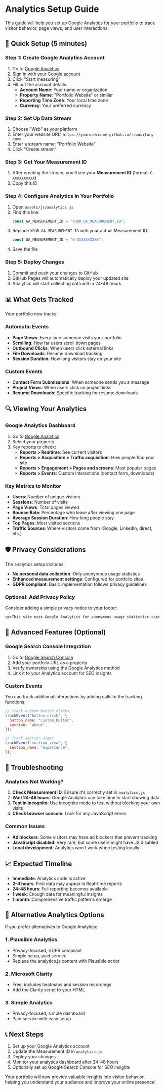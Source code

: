 # Analytics Setup Guide

This guide will help you set up Google Analytics for your portfolio to track visitor behavior, page views, and user interactions.

## 🚀 Quick Setup (5 minutes)

### Step 1: Create Google Analytics Account

1. Go to [Google Analytics](https://analytics.google.com/)
2. Sign in with your Google account
3. Click "Start measuring"
4. Fill out the account details:
   - **Account Name**: Your name or organization
   - **Property Name**: "Portfolio Website" or similar
   - **Reporting Time Zone**: Your local time zone
   - **Currency**: Your preferred currency

### Step 2: Set Up Data Stream

1. Choose "Web" as your platform
2. Enter your website URL: `https://yourusername.github.io/repository-name`
3. Enter a stream name: "Portfolio Website"
4. Click "Create stream"

### Step 3: Get Your Measurement ID

1. After creating the stream, you'll see your **Measurement ID** (format: `G-XXXXXXXXXX`)
2. Copy this ID

### Step 4: Configure Analytics in Your Portfolio

1. Open `assets/js/analytics.js`
2. Find this line:
   ```javascript
   const GA_MEASUREMENT_ID = "YOUR_GA_MEASUREMENT_ID";
   ```
3. Replace `YOUR_GA_MEASUREMENT_ID` with your actual Measurement ID:
   ```javascript
   const GA_MEASUREMENT_ID = "G-XXXXXXXXXX";
   ```
4. Save the file

### Step 5: Deploy Changes

1. Commit and push your changes to GitHub
2. GitHub Pages will automatically deploy your updated site
3. Analytics will start collecting data within 24-48 hours

## 📊 What Gets Tracked

Your portfolio now tracks:

### Automatic Events

- **Page Views**: Every time someone visits your portfolio
- **Scrolling**: How far users scroll down pages
- **Outbound Clicks**: When users click external links
- **File Downloads**: Resume download tracking
- **Session Duration**: How long visitors stay on your site

### Custom Events

- **Contact Form Submissions**: When someone sends you a message
- **Project Views**: When users click on project links
- **Resume Downloads**: Specific tracking for resume downloads

## 🔍 Viewing Your Analytics

### Google Analytics Dashboard

1. Go to [Google Analytics](https://analytics.google.com/)
2. Select your property
3. Key reports to check:
   - **Reports > Realtime**: See current visitors
   - **Reports > Acquisition > Traffic acquisition**: How people find your site
   - **Reports > Engagement > Pages and screens**: Most popular pages
   - **Reports > Events**: Custom interactions (contact form, downloads)

### Key Metrics to Monitor

- **Users**: Number of unique visitors
- **Sessions**: Number of visits
- **Page Views**: Total pages viewed
- **Bounce Rate**: Percentage who leave after viewing one page
- **Average Session Duration**: How long people stay
- **Top Pages**: Most visited sections
- **Traffic Sources**: Where visitors come from (Google, LinkedIn, direct, etc.)

## 🛡️ Privacy Considerations

The analytics setup includes:

- **No personal data collection**: Only anonymous usage statistics
- **Enhanced measurement settings**: Configured for portfolio sites
- **GDPR compliant**: Basic implementation follows privacy guidelines

### Optional: Add Privacy Policy

Consider adding a simple privacy notice to your footer:

```html
<p>This site uses Google Analytics for anonymous usage statistics.</p>
```

## 🚀 Advanced Features (Optional)

### Google Search Console Integration

1. Go to [Google Search Console](https://search.google.com/search-console/)
2. Add your portfolio URL as a property
3. Verify ownership using the Google Analytics method
4. Link it to your Analytics account for SEO insights

### Custom Events

You can track additional interactions by adding calls to the tracking functions:

```javascript
// Track custom button clicks
trackEvent("button_click", {
  button_name: "custom_button",
  section: "about",
});

// Track section views
trackEvent("section_view", {
  section_name: "experience",
});
```

## 🔧 Troubleshooting

### Analytics Not Working?

1. **Check Measurement ID**: Ensure it's correctly set in `analytics.js`
2. **Wait 24-48 hours**: Google Analytics can take time to start showing data
3. **Test in incognito**: Use incognito mode to test without blocking your own visits
4. **Check browser console**: Look for any JavaScript errors

### Common Issues

- **Ad blockers**: Some visitors may have ad blockers that prevent tracking
- **JavaScript disabled**: Very rare, but some users might have JS disabled
- **Local development**: Analytics won't work when testing locally

## 📈 Expected Timeline

- **Immediate**: Analytics code is active
- **2-4 hours**: First data may appear in Real-time reports
- **24-48 hours**: Full reporting becomes available
- **1 week**: Enough data for meaningful insights
- **1 month**: Comprehensive traffic patterns emerge

## 🎯 Alternative Analytics Options

If you prefer alternatives to Google Analytics:

### 1. Plausible Analytics

- Privacy-focused, GDPR compliant
- Simple setup, paid service
- Replace the analytics.js content with Plausible script

### 2. Microsoft Clarity

- Free, includes heatmaps and session recordings
- Add the Clarity script to your HTML

### 3. Simple Analytics

- Privacy-focused, simple dashboard
- Paid service with easy setup

## 📞 Next Steps

1. Set up your Google Analytics account
2. Update the Measurement ID in `analytics.js`
3. Deploy your changes
4. Monitor your analytics dashboard after 24-48 hours
5. Optionally set up Google Search Console for SEO insights

Your portfolio will now provide valuable insights into visitor behavior, helping you understand your audience and improve your online presence!
